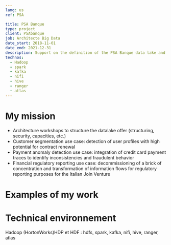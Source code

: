 ```yaml
---
lang: us
ref: PSA

title: PSA Banque
type: project
client: PSAbanque
job: Architecte Big Data 
date_start: 2018-11-01
date_end: 2021-12-31
description: Support on the definition of the PSA Banque data lake and implementation of use cases.
technos:
  - Hadoop
  - spark
  - kafka
  - nifi
  - hive
  - ranger
  - atlas 
---
```

# My mission

- Architecture workshops to structure the datalake offer (structuring, security, capacities, etc.)
- Customer segmentation use case: detection of user profiles with high potential for contract renewal
- Payment anomaly detection use case: integration of credit card payment traces to identify inconsistencies and fraudulent behavior
- Financial regulatory reporting use case: decommissioning of a brick of concentration and transformation of information flows for regulatory reporting purposes for the Italian Join Venture

# Examples of my work

# Technical environnement
Hadoop (HortonWorks)HDP et HDF : hdfs, spark, kafka, nifi, hive, ranger, atlas 